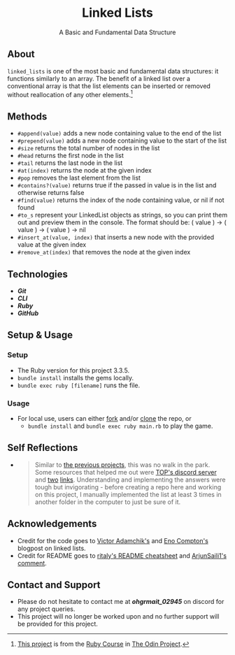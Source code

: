<div align="center">
  <h1>Linked Lists</h1>

  A Basic and Fundamental Data Structure
</div>

## About
`linked_lists` is one of the most basic and fundamental data structures: it functions similarly to an array. The benefit of a linked list over a conventional array is that the list elements can be inserted or removed without reallocation of any other elements.[^1]

[^1]: [This project](https://www.theodinproject.com/lessons/ruby-linked-lists) is from the [Ruby Course](https://www.theodinproject.com/paths/full-stack-ruby-on-rails/courses/ruby) in [The Odin Project](https://www.theodinproject.com/about).

## Methods

- `#append(value)` adds a new node containing value to the end of the list
- `#prepend(value)` adds a new node containing value to the start of the list
- `#size` returns the total number of nodes in the list
- `#head` returns the first node in the list
- `#tail` returns the last node in the list
- `#at(index)` returns the node at the given index 
- `#pop` removes the last element from the list
- `#contains?(value)` returns true if the passed in value is in the list and otherwise returns false
- `#find(value)` returns the index of the node containing value, or nil if not found
- `#to_s` represent your LinkedList objects as strings, so you can print them out and preview them in the console. The format should be: ( value ) -> ( value ) -> ( value ) -> nil
- `#insert_at(value, index)` that inserts a new node with the provided value at the given index
- `#remove_at(index)` that removes the node at the given index


## Technologies
- ***Git***
- ***CLI***
- ***Ruby***
- ***GitHub***

## Setup & Usage

### Setup
- The Ruby version for this project 3.3.5.
- `bundle install` installs the gems locally.
- `bundle exec ruby [filename]` runs the file.

### Usage
- For local use, users can either [fork](https://docs.github.com/en/pull-requests/collaborating-with-pull-requests/working-with-forks/fork-a-repo) and/or [clone](https://docs.github.com/en/repositories/creating-and-managing-repositories/cloning-a-repository) the repo, or
  - `bundle install` and `bundle exec ruby main.rb` to play the game.

## Self Reflections
- > Similar to [the previous projects](https://github.com/ohgrmait?tab=repositories), this was no walk in the park. Some resources that helped me out were [TOP's discord server](https://discord.gg/fbFCkYabZB) and [two](https://web.archive.org/web/20200217010131/http://www.cs.cmu.edu/~adamchik/15-121/lectures/Linked%20Lists/linked%20lists.html) [links](https://enocom.dev/blog/reversing-a-linked-list-in-ruby/). Understanding and implementing the answers were tough but invigorating - before creating a repo here and working on this project, I manually implemented the list at least 3 times in another folder in the computer to just be sure of it.

## Acknowledgements
- Credit for the code goes to [Victor Adamchik's](https://web.archive.org/web/20200217010131/http://www.cs.cmu.edu/~adamchik/15-121/lectures/Linked%20Lists/linked%20lists.html) and [Eno Compton's](https://enocom.dev/blog/reversing-a-linked-list-in-ruby/) blogpost on linked lists.
- Credit for README goes to [ritaly's README cheatsheet](https://github.com/ritaly/README-cheatsheet) and [ArjunSaili1's comment](https://github.com/TheOdinProject/curriculum/discussions/25472#discussioncomment-5889343).

## Contact and Support
- Please do not hesitate to contact me at ***ohgrmait_02945*** on discord for any project queries.
- This project will no longer be worked upon and no further support will be provided for this project.